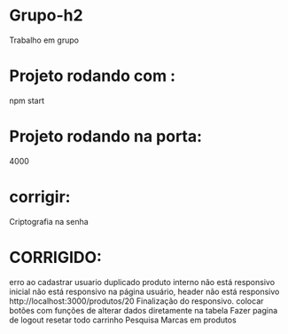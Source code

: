 # Grupo-h2
Trabalho em grupo

# Projeto rodando com :
npm start

# Projeto rodando na porta:
4000

# corrigir:
Criptografia na senha

# CORRIGIDO:

erro ao cadastrar usuario duplicado
produto interno não está responsivo
inicial não está responsivo
na página usuário, header não está responsivo
http://localhost:3000/produtos/20
Finalização do responsivo.
colocar botões com funções de alterar dados diretamente na tabela
Fazer pagina de logout resetar todo carrinho 
Pesquisa Marcas em produtos
